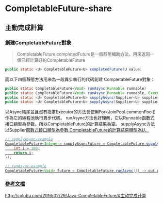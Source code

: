 # CompletableFuture-share

## 主動完成計算

### 創建CompletableFuture對象

> CompletableFuture.completedFuture是一個靜態輔助方法，用來返回一個已經計算好的CompletableFuture

```java
public static <U> CompletableFuture<U> completedFuture(U value)
```

而以下四個靜態方法用來為一段異步執行的代碼創建 CompletableFuture對象：
```java
public static CompletableFuture<Void> runAsync(Runnable runnable)
public static CompletableFuture<Void> runAsync(Runnable runnable, Executor executor)
public static <U> CompletableFuture<U> supplyAsync(Supplier<U> supplier)
public static <U> CompletableFuture<U> supplyAsync(Supplier<U> supplier, Executor executor)
```

以Async結尾並且沒有指定Executor的方法會使用ForkJoinPool.commonPool()作為它的線程池執行異步代碼。
runAsync方法也好理解，它以Runnable函數式接口類型為參數，所以CompletableFuture的計算結果為空。
supplyAsync方法以Supplier<U>函數式接口類型為參數,CompletableFuture的計算結果類型為U。

```java
// supplyAsync-example
CompletableFuture<Integer> supplyAsyncFuture = CompletableFuture.supplyAsync(() -> {
    int i = 100;
    return i;
});

// runAsync-example
CompletableFuture<Void> future = CompletableFuture.runAsync(() -> out.println("hello, runAsync."));
```
### 參考文檔
http://colobu.com/2016/02/29/Java-CompletableFuture/#主动完成计算